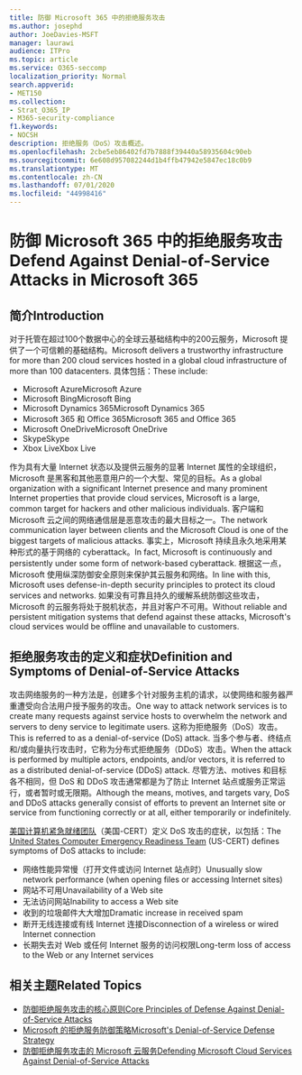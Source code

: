 ```yaml
---
title: 防御 Microsoft 365 中的拒绝服务攻击
ms.author: josephd
author: JoeDavies-MSFT
manager: laurawi
audience: ITPro
ms.topic: article
ms.service: O365-seccomp
localization_priority: Normal
search.appverid:
- MET150
ms.collection:
- Strat_O365_IP
- M365-security-compliance
f1.keywords:
- NOCSH
description: 拒绝服务（DoS）攻击概述。
ms.openlocfilehash: 2cbe5eb86402fd7b7888f39440a58935604c90eb
ms.sourcegitcommit: 6e608d957082244d1b4ffb47942e5847ec18c0b9
ms.translationtype: MT
ms.contentlocale: zh-CN
ms.lasthandoff: 07/01/2020
ms.locfileid: "44998416"
---
```

# <a name="defend-against-denial-of-service-attacks-in-microsoft-365"></a><span data-ttu-id="5c67b-103">防御 Microsoft 365 中的拒绝服务攻击</span><span class="sxs-lookup"><span data-stu-id="5c67b-103">Defend Against Denial-of-Service Attacks in Microsoft 365</span></span>

## <a name="introduction"></a><span data-ttu-id="5c67b-104">简介</span><span class="sxs-lookup"><span data-stu-id="5c67b-104">Introduction</span></span>

<span data-ttu-id="5c67b-105">对于托管在超过100个数据中心的全球云基础结构中的200云服务，Microsoft 提供了一个可信赖的基础结构。</span><span class="sxs-lookup"><span data-stu-id="5c67b-105">Microsoft delivers a trustworthy infrastructure for more than 200 cloud services hosted in a global cloud infrastructure of more than 100 datacenters.</span></span> <span data-ttu-id="5c67b-106">具体包括：</span><span class="sxs-lookup"><span data-stu-id="5c67b-106">These include:</span></span>

- <span data-ttu-id="5c67b-107">Microsoft Azure</span><span class="sxs-lookup"><span data-stu-id="5c67b-107">Microsoft Azure</span></span>
- <span data-ttu-id="5c67b-108">Microsoft Bing</span><span class="sxs-lookup"><span data-stu-id="5c67b-108">Microsoft Bing</span></span>
- <span data-ttu-id="5c67b-109">Microsoft Dynamics 365</span><span class="sxs-lookup"><span data-stu-id="5c67b-109">Microsoft Dynamics 365</span></span>
- <span data-ttu-id="5c67b-110">Microsoft 365 和 Office 365</span><span class="sxs-lookup"><span data-stu-id="5c67b-110">Microsoft 365 and Office 365</span></span>
- <span data-ttu-id="5c67b-111">Microsoft OneDrive</span><span class="sxs-lookup"><span data-stu-id="5c67b-111">Microsoft OneDrive</span></span>
- <span data-ttu-id="5c67b-112">Skype</span><span class="sxs-lookup"><span data-stu-id="5c67b-112">Skype</span></span>
- <span data-ttu-id="5c67b-113">Xbox Live</span><span class="sxs-lookup"><span data-stu-id="5c67b-113">Xbox Live</span></span>

<span data-ttu-id="5c67b-114">作为具有大量 Internet 状态以及提供云服务的显著 Internet 属性的全球组织，Microsoft 是黑客和其他恶意用户的一个大型、常见的目标。</span><span class="sxs-lookup"><span data-stu-id="5c67b-114">As a global organization with a significant Internet presence and many prominent Internet properties that provide cloud services, Microsoft is a large, common target for hackers and other malicious individuals.</span></span> <span data-ttu-id="5c67b-115">客户端和 Microsoft 云之间的网络通信层是恶意攻击的最大目标之一。</span><span class="sxs-lookup"><span data-stu-id="5c67b-115">The network communication layer between clients and the Microsoft Cloud is one of the biggest targets of malicious attacks.</span></span> <span data-ttu-id="5c67b-116">事实上，Microsoft 持续且永久地采用某种形式的基于网络的 cyberattack。</span><span class="sxs-lookup"><span data-stu-id="5c67b-116">In fact, Microsoft is continuously and persistently under some form of network-based cyberattack.</span></span> <span data-ttu-id="5c67b-117">根据这一点，Microsoft 使用纵深防御安全原则来保护其云服务和网络。</span><span class="sxs-lookup"><span data-stu-id="5c67b-117">In line with this, Microsoft uses defense-in-depth security principles to protect its cloud services and networks.</span></span> <span data-ttu-id="5c67b-118">如果没有可靠且持久的缓解系统防御这些攻击，Microsoft 的云服务将处于脱机状态，并且对客户不可用。</span><span class="sxs-lookup"><span data-stu-id="5c67b-118">Without reliable and persistent mitigation systems that defend against these attacks, Microsoft's cloud services would be offline and unavailable to customers.</span></span>

## <a name="definition-and-symptoms-of-denial-of-service-attacks"></a><span data-ttu-id="5c67b-119">拒绝服务攻击的定义和症状</span><span class="sxs-lookup"><span data-stu-id="5c67b-119">Definition and Symptoms of Denial-of-Service Attacks</span></span>

<span data-ttu-id="5c67b-120">攻击网络服务的一种方法是，创建多个针对服务主机的请求，以使网络和服务器严重遭受向合法用户授予服务的攻击。</span><span class="sxs-lookup"><span data-stu-id="5c67b-120">One way to attack network services is to create many requests against service hosts to overwhelm the network and servers to deny service to legitimate users.</span></span> <span data-ttu-id="5c67b-121">这称为拒绝服务（DoS）攻击。</span><span class="sxs-lookup"><span data-stu-id="5c67b-121">This is referred to as a denial-of-service (DoS) attack.</span></span> <span data-ttu-id="5c67b-122">当多个参与者、终结点和/或向量执行攻击时，它称为分布式拒绝服务（DDoS）攻击。</span><span class="sxs-lookup"><span data-stu-id="5c67b-122">When the attack is performed by multiple actors, endpoints, and/or vectors, it is referred to as a distributed denial-of-service (DDoS) attack.</span></span> <span data-ttu-id="5c67b-123">尽管方法、motives 和目标各不相同，但 DoS 和 DDoS 攻击通常都是为了防止 Internet 站点或服务正常运行，或者暂时或无限期。</span><span class="sxs-lookup"><span data-stu-id="5c67b-123">Although the means, motives, and targets vary, DoS and DDoS attacks generally consist of efforts to prevent an Internet site or service from functioning correctly or at all, either temporarily or indefinitely.</span></span>

<span data-ttu-id="5c67b-124">[美国计算机紧急就绪团队](https://www.us-cert.gov/)（美国-CERT）定义 DoS 攻击的症状，以包括：</span><span class="sxs-lookup"><span data-stu-id="5c67b-124">The [United States Computer Emergency Readiness Team](https://www.us-cert.gov/) (US-CERT) defines symptoms of DoS attacks to include:</span></span>

- <span data-ttu-id="5c67b-125">网络性能异常慢（打开文件或访问 Internet 站点时）</span><span class="sxs-lookup"><span data-stu-id="5c67b-125">Unusually slow network performance (when opening files or accessing Internet sites)</span></span>
- <span data-ttu-id="5c67b-126">网站不可用</span><span class="sxs-lookup"><span data-stu-id="5c67b-126">Unavailability of a Web site</span></span>
- <span data-ttu-id="5c67b-127">无法访问网站</span><span class="sxs-lookup"><span data-stu-id="5c67b-127">Inability to access a Web site</span></span>
- <span data-ttu-id="5c67b-128">收到的垃圾邮件大大增加</span><span class="sxs-lookup"><span data-stu-id="5c67b-128">Dramatic increase in received spam</span></span>
- <span data-ttu-id="5c67b-129">断开无线连接或有线 Internet 连接</span><span class="sxs-lookup"><span data-stu-id="5c67b-129">Disconnection of a wireless or wired Internet connection</span></span>
- <span data-ttu-id="5c67b-130">长期失去对 Web 或任何 Internet 服务的访问权限</span><span class="sxs-lookup"><span data-stu-id="5c67b-130">Long-term loss of access to the Web or any Internet services</span></span>

## <a name="related-topics"></a><span data-ttu-id="5c67b-131">相关主题</span><span class="sxs-lookup"><span data-stu-id="5c67b-131">Related Topics</span></span>

- [<span data-ttu-id="5c67b-132">防御拒绝服务攻击的核心原则</span><span class="sxs-lookup"><span data-stu-id="5c67b-132">Core Principles of Defense Against Denial-of-Service Attacks</span></span>](office-365-core-principles-of-defense-against-dos-attacks.md)
- [<span data-ttu-id="5c67b-133">Microsoft 的拒绝服务防御策略</span><span class="sxs-lookup"><span data-stu-id="5c67b-133">Microsoft's Denial-of-Service Defense Strategy</span></span>](office-365-microsoft-dos-defense-strategy.md)
- [<span data-ttu-id="5c67b-134">防御拒绝服务攻击的 Microsoft 云服务</span><span class="sxs-lookup"><span data-stu-id="5c67b-134">Defending Microsoft Cloud Services Against Denial-of-Service Attacks</span></span>](office-365-defending-cloud-services-against-dos-attacks.md)
